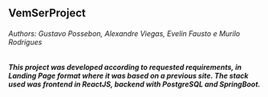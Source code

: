 <h2>VemSerProject</h2>

<h6>Authors: Gustavo Possebon, Alexandre Viegas, Evelin Fausto e Murilo Rodrigues<h6/>
<h5>This project was developed according to requested requirements, in Landing Page format where it was based on a previous site. The stack used was frontend in ReactJS, backend with PostgreSQL and SpringBoot.</h5>
